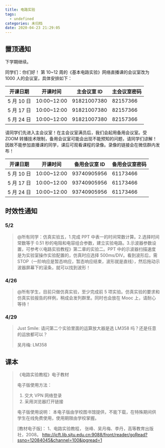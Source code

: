 ```yaml
---
title: 电路实验
tags:
  - undefined
categories: 未归档
date: 2020-04-23 21:29:05
---
```


## 置顶通知

下学期继续。

<!--more-->
同学们：你们好！
第 10\~12 周的《基本电路实验》网络直播课的会议室改为 1000 人的会议室，具体安排如下：

| 开课日期 | 开课时间 | 主会议室 ID | 主会议室密码 |
| ---------- | ----------- | ----------- | ------------ |
| 5 月 10 日 | 10:00\~12:00 | 91821007380 | 82157366 |
| 5 月 17 日 | 10:00\~12:00 | 91821007380 | 82157366 |
| 5 月 24 日 | 10:00\~12:00 | 91821007380 | 82157366 |

请同学们先进入主会议室！在主会议室满员后，我们会起用备用会议室。受 ZOOM 转播技术限制，备用会议室可能会出现不能预知的问题，请同学们谅解！因故不能参加直播课的同学，课后可观看课程的录像。录像的链接会在微信群内发布！

| 开课日期 | 开课时间 | 备用会议室 ID | 备用会议室密码 |
| ---------- | ----------- | ------------- | -------------- |
| 5 月 10 日 | 10:00\~12:00 | 93740905956 | 61173466 |
| 5 月 17 日 | 10:00\~12:00 | 93740905956 | 61173466 |
| 5 月 24 日 | 10:00\~12:00 | 93740905956 | 61173466 |

## 时效性通知

### 5/2

> @所有同学：仿真实验五，1.完成 PPT 中表一的时间常数计算。2.选择时间常数等于 0.51 秒的电阻和电容组合参数，建立实验电路。3.示波器参数设置，可参考巜电路实验教程》第二章的实验二。PPT 中的示波器扫描速度是为实验室操作实验配置的，仿真时应选择 500ms/DIV。看到波形后，需 STOP（一阶响应是暂态响应，暂态响应结束，波形就是直线），然后拖动示波器屏幕下的滚条，就可以找到波形！

### 4/26

> @所有学生，目前只做仿真实验，至少完成前 5 项实验。仿真实验的要求和仿真实验报告的样例，稍成会发列群里。同时也会放在 Mooc 上，请耐心等待！

### 4/29

> Just Smile:
> 请问第二个实验里面的运算放大器是选 LM358 吗？还是任意的运放都可以？
>
> 吴月梅:
> LM358

## 课本

> 《电路实验教程》电子教材
>
> 电子版使用方法：
>
> 1. 交大 VPN 网络登录
> 2. 采用浏览器打开链接
>
> 电子版使用说明：
> 本电子版由学校图书馆提供，不能下载，在特殊期间供学生在线免费使用，使用期限由学校掌握。
>
> [教材电子版]：
> 1、电路实验教程， 张峰、吴月梅、李丹，高等教育出版社，2008。
> <http://jcft.lib.sjtu.edu.cn:9088/front/reader/goRead?ssno=12084045&channel=100&jpgread=1>
